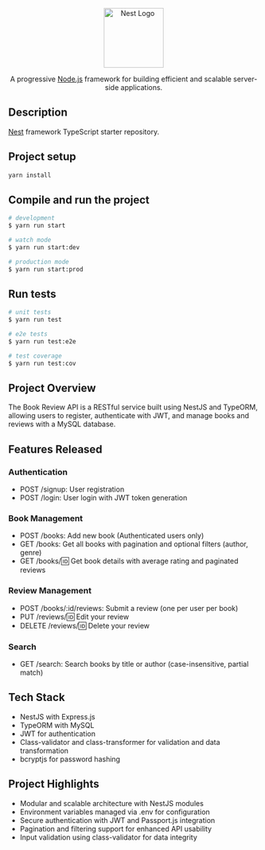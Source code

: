<p align="center">
  <a href="http://nestjs.com/" target="blank"><img src="https://nestjs.com/img/logo-small.svg" width="120" alt="Nest Logo" /></a>
</p>


  <p align="center">A progressive <a href="http://nodejs.org" target="_blank">Node.js</a> framework for building efficient and scalable server-side applications.</p>

## Description

[Nest](https://github.com/nestjs/nest) framework TypeScript starter repository.

## Project setup

```bash
yarn install
```

## Compile and run the project

```bash
# development
$ yarn run start

# watch mode
$ yarn run start:dev

# production mode
$ yarn run start:prod

```

## Run tests

```bash
# unit tests
$ yarn run test

# e2e tests
$ yarn run test:e2e

# test coverage
$ yarn run test:cov
```


## Project Overview
The Book Review API is a RESTful service built using NestJS and TypeORM, allowing users to register, authenticate with JWT, and manage books and reviews with a MySQL database.

## Features Released

### Authentication
- POST /signup: User registration
- POST /login: User login with JWT token generation

### Book Management
- POST /books: Add new book (Authenticated users only)
- GET /books: Get all books with pagination and optional filters (author, genre)
- GET /books/:id: Get book details with average rating and paginated reviews

### Review Management
- POST /books/:id/reviews: Submit a review (one per user per book)
- PUT /reviews/:id: Edit your review
- DELETE /reviews/:id: Delete your review

### Search
- GET /search: Search books by title or author (case-insensitive, partial match)

## Tech Stack
- NestJS with Express.js
- TypeORM with MySQL
- JWT for authentication
- Class-validator and class-transformer for validation and data transformation
- bcryptjs for password hashing

## Project Highlights
- Modular and scalable architecture with NestJS modules
- Environment variables managed via .env for configuration
- Secure authentication with JWT and Passport.js integration
- Pagination and filtering support for enhanced API usability
- Input validation using class-validator for data integrity


